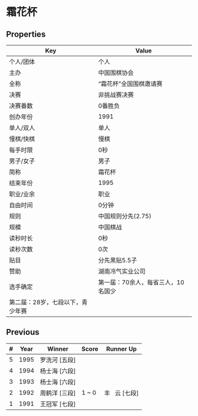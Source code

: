 # 霜花杯

## Properties

| Key | Value |
| --- | ----- |
| 个人/团体 | 个人 |
| 主办 | 中国围棋协会 |
| 全称 | “霜花杯”全国围棋邀请赛 |
| 决赛 | 非挑战赛决赛 |
| 决赛番数 | 0番胜负 |
| 创办年份 | 1991 |
| 单人/双人 | 单人 |
| 慢棋/快棋 | 慢棋 |
| 每手时限 | 0秒 |
| 男子/女子 | 男子 |
| 简称 | 霜花杯 |
| 结束年份 | 1995 |
| 职业/业余 | 职业 |
| 自由时间 | 0分钟 |
| 规则 | 中国规则分先(2.75) |
| 规模 | 中国棋战 |
| 读秒时长 | 0秒 |
| 读秒次数 | 0次 |
| 贴目 | 分先黑贴5.5子 |
| 赞助 | 湖南冷气实业公司 |
| 选手确定 | 第一届：70余人，每省三人，10名国少
第二届：28岁，七段以下，青少年赛 |

## Previous

| # | Year | Winner | Score | Runner Up |
| --- | --- | --- | --- | --- |
| 5 | 1995 | 罗洗河 [五段] |  |  |
| 4 | 1994 | 杨士海 [六段] |  |  |
| 3 | 1993 | 杨士海 [六段] |  |  |
| 2 | 1992 | 周鹤洋 [三段] | 1 ~ 0 | 丰   云 [七段] |
| 1 | 1991 | 王冠军 [七段] |  |  |

